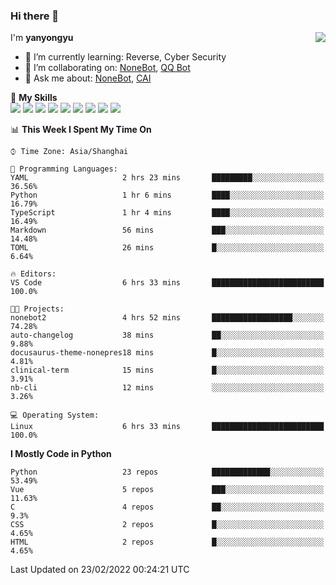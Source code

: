 ### Hi there 👋

<a href="#">
  <img align="right" src="https://github-readme-stats.vercel.app/api?username=yanyongyu&count_private=true&show_icons=true&bg_color=15,f2f7fd,E0EAFC" />
</a>

I'm **yanyongyu**

- 🌱 I’m currently learning: Reverse, Cyber Security
- 👯 I’m collaborating on: [NoneBot](https://github.com/nonebot), [QQ Bot](https://github.com/Mrs4s/go-cqhttp)
- 💬 Ask me about: [NoneBot](https://github.com/nonebot), [CAI](https://github.com/cscs181/CAI)

🌟 **My Skills**  
![](https://img.shields.io/badge/-Python-3e74a2?style=flat-square&logo=Python&logoColor=fff)
![](https://img.shields.io/badge/-Node.js-339933?style=flat-square&logo=Node.js&logoColor=fff)
![](https://img.shields.io/badge/-Vue-4fc08d?style=flat-square&logo=Vue.js&logoColor=fff)
![](https://img.shields.io/badge/-React-2d98ce?style=flat-square&logo=React&logoColor=fff)
![](https://img.shields.io/badge/-Docker-2496ED?style=flat-square&logo=Docker&logoColor=fff)
![](https://img.shields.io/badge/-Linux-000000?style=flat-square&logo=Linux&logoColor=fff)
![](https://img.shields.io/badge/-MySQL-4479A1?style=flat-square&logo=MySQL&logoColor=fff)
![](https://img.shields.io/badge/-Redis-DC382D?style=flat-square&logo=Redis&logoColor=fff)
![](https://img.shields.io/badge/-MongoDB-47A248?style=flat-square&logo=MongoDB&logoColor=fff)

<!--START_SECTION:waka-->
📊 **This Week I Spent My Time On** 

```text
⌚︎ Time Zone: Asia/Shanghai

💬 Programming Languages: 
YAML                     2 hrs 23 mins       █████████░░░░░░░░░░░░░░░░   36.56% 
Python                   1 hr 6 mins         ████░░░░░░░░░░░░░░░░░░░░░   16.79% 
TypeScript               1 hr 4 mins         ████░░░░░░░░░░░░░░░░░░░░░   16.49% 
Markdown                 56 mins             ███░░░░░░░░░░░░░░░░░░░░░░   14.48% 
TOML                     26 mins             █░░░░░░░░░░░░░░░░░░░░░░░░   6.64%

🔥 Editors: 
VS Code                  6 hrs 33 mins       █████████████████████████   100.0%

🐱‍💻 Projects: 
nonebot2                 4 hrs 52 mins       ██████████████████░░░░░░░   74.28% 
auto-changelog           38 mins             ██░░░░░░░░░░░░░░░░░░░░░░░   9.88% 
docusaurus-theme-nonepres18 mins             █░░░░░░░░░░░░░░░░░░░░░░░░   4.81% 
clinical-term            15 mins             █░░░░░░░░░░░░░░░░░░░░░░░░   3.91% 
nb-cli                   12 mins             ░░░░░░░░░░░░░░░░░░░░░░░░░   3.26%

💻 Operating System: 
Linux                    6 hrs 33 mins       █████████████████████████   100.0%

```

**I Mostly Code in Python** 

```text
Python                   23 repos            █████████████░░░░░░░░░░░░   53.49% 
Vue                      5 repos             ███░░░░░░░░░░░░░░░░░░░░░░   11.63% 
C                        4 repos             ██░░░░░░░░░░░░░░░░░░░░░░░   9.3% 
CSS                      2 repos             █░░░░░░░░░░░░░░░░░░░░░░░░   4.65% 
HTML                     2 repos             █░░░░░░░░░░░░░░░░░░░░░░░░   4.65%

```



 Last Updated on 23/02/2022 00:24:21 UTC
<!--END_SECTION:waka-->
